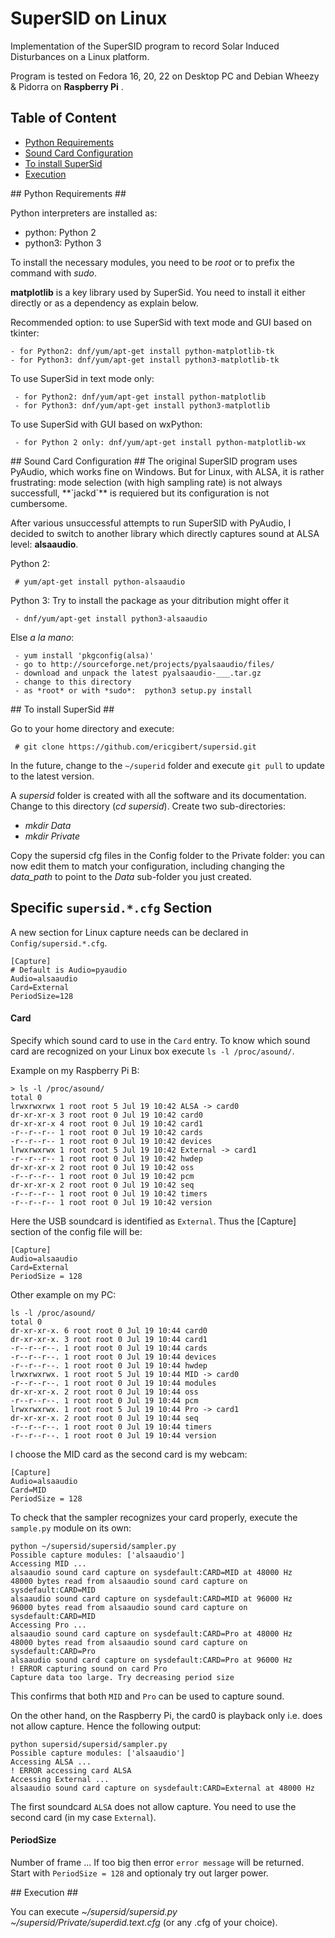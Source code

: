 # SuperSID on Linux #

Implementation of the SuperSID program to record Solar Induced Disturbances on a Linux platform.

Program is tested on Fedora 16, 20, 22 on Desktop PC and Debian Wheezy & Pidorra on **Raspberry Pi** . 

## Table of Content
- [Python Requirements](#id-section1)
- [Sound Card Configuration](#id-section2)
- [To install SuperSid](#id-section3)
- [Execution](#id-section4)

<div id='id-section1'/>
## Python Requirements ##

Python interpreters are installed as:
- python: Python 2
- python3: Python 3

To install the necessary modules, you need to be *root* or to prefix the command with  *sudo*.

**matplotlib** is a key library used by SuperSid. You need to install it either directly or as a dependency as explain below.

Recommended option: to use SuperSid with text mode and GUI based on tkinter:
````
- for Python2: dnf/yum/apt-get install python-matplotlib-tk
- for Python3: dnf/yum/apt-get install python3-matplotlib-tk
````

To use SuperSid in text mode only:
````
 - for Python2: dnf/yum/apt-get install python-matplotlib
 - for Python3: dnf/yum/apt-get install python3-matplotlib
````

To use SuperSid with GUI based on wxPython:
````
 - for Python 2 only: dnf/yum/apt-get install python-matplotlib-wx
````

<div id='id-section2'/>
## Sound Card Configuration ##
The original SuperSID program uses PyAudio, which works fine on Windows. But for Linux, with ALSA, it is rather frustrating: mode selection (with high sampling rate) is not always successfull, **`jackd`** is requiered but its configuration is not cumbersome.

After various unsuccessful attempts to run SuperSID with PyAudio, I decided to switch to another library which directly captures sound at ALSA level: **alsaaudio**.  

Python 2:
````
 # yum/apt-get install python-alsaaudio
````
Python 3:
 Try to install the package as your ditribution might offer it
````
 - dnf/yum/apt-get install python3-alsaaudio
````
 Else *a la mano*:
````
 - yum install 'pkgconfig(alsa)'
 - go to http://sourceforge.net/projects/pyalsaaudio/files/
 - download and unpack the latest pyalsaaudio-___.tar.gz
 - change to this directory
 - as *root* or with *sudo*:  python3 setup.py install 
````

<div id='id-section3'/>
## To install SuperSid ##

Go to your home directory and execute:
```
 # git clone https://github.com/ericgibert/supersid.git
```
In the future, change to the `~/superid` folder and execute `git pull` to update to the latest version.

A *supersid* folder is created with all the software and its documentation. Change to this directory (*cd supersid*).
Create two sub-directories:
- *mkdir Data*
- *mkdir Private*

Copy the supersid cfg files in the Config folder to the Private folder: you can now edit them to match your configuration, including changing the *data_path* to point to the *Data* sub-folder you just created.


## Specific `supersid.*.cfg` Section ##
A new section for Linux capture needs can be declared in `Config/supersid.*.cfg`. 

````
[Capture]
# Default is Audio=pyaudio
Audio=alsaaudio
Card=External  
PeriodSize=128
````

#### Card
Specify which sound card to use in the `Card` entry. To know which sound card are recognized on your Linux box execute `ls -l /proc/asound/`.  

Example on my Raspberry Pi B:
````
> ls -l /proc/asound/  
total 0
lrwxrwxrwx 1 root root 5 Jul 19 10:42 ALSA -> card0
dr-xr-xr-x 3 root root 0 Jul 19 10:42 card0
dr-xr-xr-x 4 root root 0 Jul 19 10:42 card1
-r--r--r-- 1 root root 0 Jul 19 10:42 cards
-r--r--r-- 1 root root 0 Jul 19 10:42 devices
lrwxrwxrwx 1 root root 5 Jul 19 10:42 External -> card1
-r--r--r-- 1 root root 0 Jul 19 10:42 hwdep
dr-xr-xr-x 2 root root 0 Jul 19 10:42 oss
-r--r--r-- 1 root root 0 Jul 19 10:42 pcm
dr-xr-xr-x 2 root root 0 Jul 19 10:42 seq
-r--r--r-- 1 root root 0 Jul 19 10:42 timers
-r--r--r-- 1 root root 0 Jul 19 10:42 version
````
Here the USB soundcard is identified as `External`. Thus the [Capture] section of the config file will be:
````
[Capture]
Audio=alsaaudio
Card=External
PeriodSize = 128
````

Other example on my PC:
````
ls -l /proc/asound/
total 0
dr-xr-xr-x. 6 root root 0 Jul 19 10:44 card0
dr-xr-xr-x. 3 root root 0 Jul 19 10:44 card1
-r--r--r--. 1 root root 0 Jul 19 10:44 cards
-r--r--r--. 1 root root 0 Jul 19 10:44 devices
-r--r--r--. 1 root root 0 Jul 19 10:44 hwdep
lrwxrwxrwx. 1 root root 5 Jul 19 10:44 MID -> card0
-r--r--r--. 1 root root 0 Jul 19 10:44 modules
dr-xr-xr-x. 2 root root 0 Jul 19 10:44 oss
-r--r--r--. 1 root root 0 Jul 19 10:44 pcm
lrwxrwxrwx. 1 root root 5 Jul 19 10:44 Pro -> card1
dr-xr-xr-x. 2 root root 0 Jul 19 10:44 seq
-r--r--r--. 1 root root 0 Jul 19 10:44 timers
-r--r--r--. 1 root root 0 Jul 19 10:44 version
````

I choose the MID card as the second card is my webcam:
````
[Capture]
Audio=alsaaudio
Card=MID
PeriodSize = 128
````

To check that the sampler recognizes your card properly, execute the `sample.py` module on its own:
````
python ~/supersid/supersid/sampler.py
Possible capture modules: ['alsaaudio']
Accessing MID ...
alsaaudio sound card capture on sysdefault:CARD=MID at 48000 Hz
48000 bytes read from alsaaudio sound card capture on sysdefault:CARD=MID
alsaaudio sound card capture on sysdefault:CARD=MID at 96000 Hz
96000 bytes read from alsaaudio sound card capture on sysdefault:CARD=MID
Accessing Pro ...
alsaaudio sound card capture on sysdefault:CARD=Pro at 48000 Hz
48000 bytes read from alsaaudio sound card capture on sysdefault:CARD=Pro
alsaaudio sound card capture on sysdefault:CARD=Pro at 96000 Hz
! ERROR capturing sound on card Pro
Capture data too large. Try decreasing period size

````

This confirms that both `MID` and `Pro` can be used to capture sound.

On the other hand, on the Raspberry Pi, the card0 is playback only i.e. does not allow capture. Hence the following output:
````
python supersid/supersid/sampler.py
Possible capture modules: ['alsaaudio']
Accessing ALSA ...
! ERROR accessing card ALSA
Accessing External ...
alsaaudio sound card capture on sysdefault:CARD=External at 48000 Hz
````

The first soundcard `ALSA` does not allow capture. You need to use the second card (in my case `External`).

#### PeriodSize
Number of frame ... If too big then error `error message` will be returned.
Start with `PeriodSize = 128` and optionaly try out larger power.

<div id='id-section4'/>
## Execution ##

You can execute *~/supersid/supersid.py ~/supersid/Private/superdid.text.cfg* (or any .cfg of your choice).
